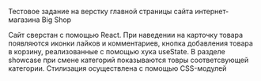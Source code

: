 Тестовое задание на верстку главной страницы сайта интернет-магазина Big Shop

Сайт сверстан с помощью React. При наведении на карточку товара появляются иконки лайков и комментариев, кнопка добавления товара в корзину, реализованные с помощью хука useState.
В разделе showcase при смене категорий показываются товры соответсвующей категории. Стилизация осуществлена с помощью CSS-модулей
